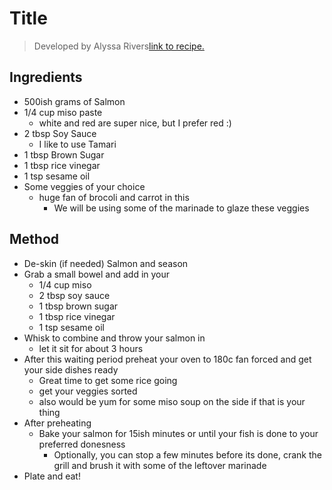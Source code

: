# Title

> Developed by Alyssa Rivers[link to recipe.](https://therecipecritic.com/miso-glazed-salmon/)

## Ingredients

- 500ish grams of Salmon
- 1/4 cup miso paste
    - white and red are super nice, but I prefer red :)
- 2 tbsp Soy Sauce
    - I like to use Tamari
- 1 tbsp Brown Sugar
- 1 tbsp rice vinegar
- 1 tsp sesame oil
- Some veggies of your choice
    - huge fan of brocoli and carrot in this
        - We will be using some of the marinade to glaze these veggies

## Method
- De-skin (if needed) Salmon and season
- Grab a small bowel and add in your
    - 1/4 cup miso
    - 2 tbsp soy sauce
    - 1 tbsp brown sugar
    - 1 tbsp rice vinegar
    - 1 tsp sesame oil
- Whisk to combine and throw your salmon in
    - let it sit for about 3 hours
- After this waiting period preheat your oven to 180c fan forced and get your side dishes ready
    - Great time to get some rice going
    - get your veggies sorted
    - also would be yum for some miso soup on the side if that is your thing
- After preheating
    - Bake your salmon for 15ish minutes or until your fish is done to your preferred donesness
        - Optionally, you can stop a few minutes before its done, crank the grill and brush it with some of the leftover marinade
- Plate and eat!
